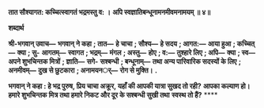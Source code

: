 **तात सौश्यागत: कच्चित्स्वागतं भद्रमस्तु व: ।** **अपि स्वज्ञातिबन्धूनामनमीवमनामयम् ॥ ४॥** 

**शब्दार्थ** 

**श्री-भगवान् उवाच—** **भगवान् ने कहा** **; तात—** **हे चाचा** **; सौश्य—** **हे सदय** **; आगत:—** **आया हुआ** **; कच्चित्—** **क्या** **; सु-** **आगतम्—** **स्वागत** **; भद्रम्—** **मंगल** **; अस्तु—** **होए** **; व:—** **तुश्हारे लिए** **; अपि—** **क्या** **; स्व—** **अपने शुभचिन्तक मित्रों** **; ज्ञाति—** **सगे-** **सश्बन्धी** **; बन्धूनाम्—** **तथा अन्य पारिवारिक सदस्यों के लिए** **; अनमीवम्—** **दुख से छुटकारा** **; अनामयनर््—** **रोग से मुक्ति।** **.** 

**भगवान् ने कहा : हे भद्र पुरुष, प्रिय चाचा अक्रूर, यहाँ की आपकी यात्रा सुखद तो रही?** **आपका कल्याण हो। हमारे शुभचिन्तक मित्र तथा हमारे निकट और दूर के सश्बन्धी सुखी तथा** **स्वस्थ तो हैं?** **** 